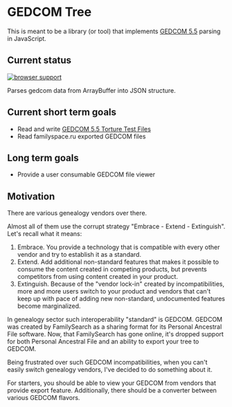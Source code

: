 GEDCOM Tree
===========

This is meant to be a library (or tool) that
implements [GEDCOM 5.5](http://homepages.rootsweb.ancestry.com/~pmcbride/gedcom/55gctoc.htm) parsing
in JavaScript.

Current status
--------------

[![browser support](https://ci.testling.com/Vanuan/gedcom-tree.png)](https://ci.testling.com/Vanuan/gedcom-tree)

Parses gedcom data from ArrayBuffer into JSON structure.

Current short term goals
------------------------

* Read and write [GEDCOM 5.5 Torture Test Files](http://www.geditcom.com/gedcom.html)
* Read familyspace.ru exported GEDCOM files


Long term goals
---------------

* Provide a user consumable GEDCOM file viewer


Motivation
----------

There are various genealogy vendors over there.

Almost all of them use the corrupt strategy "Embrace - Extend - Extinguish". Let's recall what it means:

1. Embrace. You provide a technology that is compatible with every other vendor and try to establish it as a standard.
2. Extend. Add additional non-standard features that makes it possible to consume the content created in competing products, but prevents competitors from using content created in your product.
3. Extinguish. Because of the "vendor lock-in" created by incompatibilities, more and more users switch to your product and vendors that can't keep up with pace of adding new non-standard, undocumented features become marginalized.

In genealogy sector such interoperability "standard" is GEDCOM.
GEDCOM was created by FamilySearch as a sharing format for its Personal Ancestral File software. Now, that FamilySearch has gone online, it's dropped support for both Personal Ancestral File and an ability to export your tree to GEDCOM.

Being frustrated over such GEDCOM incompatibilities, when you can't easily switch genealogy vendors, I've decided to do something about it.

For starters, you should be able to view your GEDCOM from vendors that provide export feature. Additionally, there should be a converter between various GEDCOM flavors.


